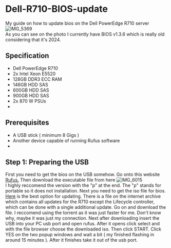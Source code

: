 # Dell-R710-BIOS-update

My guide on how to update bios on the Dell PowerEdge R710 server</br>
![IMG_5369](https://github.com/user-attachments/assets/69384f62-7a5b-4b40-833c-9e5bdfe8d4b1)</br>
As you can see on the photo I currently have BIOS v1.3.6 which is really old considering that it's 2024.

## Specification

- Dell PowerEdge R710
- 2x Intel Xeon E5520
- 128GB DDR3 ECC RAM
- 146GB HDD SAS
- 600GB HDD SAS
- 900GB HDD SAS
- 2x 870 W PSUs
- 
## Prerequisites

- A USB stick ( minimum 8 Gigs )
- Another device capable of running Rufus software
- 
## Step 1: Preparing the USB

  First you need to get the bios on the USB somehow. Go onto this website <a href="https://rufus.ie/">Rufus.</a>
 Then download the executable file from here ![IMG_6015](https://github.com/user-attachments/assets/cc74a2aa-9485-4b05-866f-4c8212378ab0)</br>
I highly reccomend the version with the "p" at the end. The "p" stands for portable so it does not installation. Next you need to get the iso file for bios. <a href="https://archive.org/details/r-710-bootable">Here</a> is the best option for updating. There is a file on the internet archive which contains all updates for the R710 except the Lifecycle controller, which can be done with a single additional update. Go on and download the file. I reccomend using the torrent as it was just faster for me. Don't know why, maybe it was just my connection. Next after downloading insert the USB into your PC usb port and open rufus. After it opens click select and with the file browser choose the downloaded iso. Then click START. Click YES on the two popup windows and wait a bit ( my finished flashing in around 15 minutes ). After it finishes take it out of the usb port.

